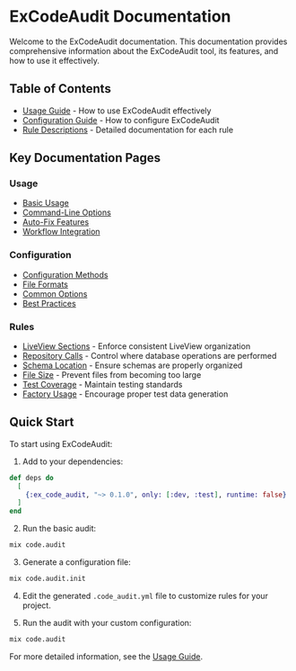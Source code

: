 # ExCodeAudit Documentation

Welcome to the ExCodeAudit documentation. This documentation provides comprehensive information about the ExCodeAudit tool, its features, and how to use it effectively.

## Table of Contents

- [Usage Guide](usage.md) - How to use ExCodeAudit effectively
- [Configuration Guide](configuration.md) - How to configure ExCodeAudit
- [Rule Descriptions](rules/index.md) - Detailed documentation for each rule

## Key Documentation Pages

### Usage

- [Basic Usage](usage.md#basic-usage)
- [Command-Line Options](usage.md#command-line-options)
- [Auto-Fix Features](usage.md#auto-fix-features)
- [Workflow Integration](usage.md#incorporating-into-your-workflow)

### Configuration

- [Configuration Methods](configuration.md#configuration-methods)
- [File Formats](configuration.md#configuration-file-formats)
- [Common Options](configuration.md#common-configuration-options)
- [Best Practices](configuration.md#configuration-best-practices)

### Rules

- [LiveView Sections](rules/live_view_sections.md) - Enforce consistent LiveView organization
- [Repository Calls](rules/repo_calls.md) - Control where database operations are performed
- [Schema Location](rules/schema_location.md) - Ensure schemas are properly organized
- [File Size](rules/file_size.md) - Prevent files from becoming too large
- [Test Coverage](rules/test_coverage.md) - Maintain testing standards
- [Factory Usage](rules/fixture_usage.md) - Encourage proper test data generation

## Quick Start

To start using ExCodeAudit:

1. Add to your dependencies:

```elixir
def deps do
  [
    {:ex_code_audit, "~> 0.1.0", only: [:dev, :test], runtime: false}
  ]
end
```

2. Run the basic audit:

```bash
mix code.audit
```

3. Generate a configuration file:

```bash
mix code.audit.init
```

4. Edit the generated `.code_audit.yml` file to customize rules for your project.

5. Run the audit with your custom configuration:

```bash
mix code.audit
```

For more detailed information, see the [Usage Guide](usage.md).
